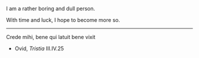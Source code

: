 
I am a rather boring and dull person.

With time and luck, I hope to become more so.

---

Crede mihi, bene qui latuit bene vixit

- Ovid, *Tristia* III.IV.25

